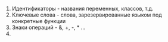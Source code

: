 1. Идентификаторы - названия переменных, классов, т.д.
2. Ключевые слова - слова, зарезервированные языком под конкретные функции
3. Знаки операций - &, +, -, * ...
4. 